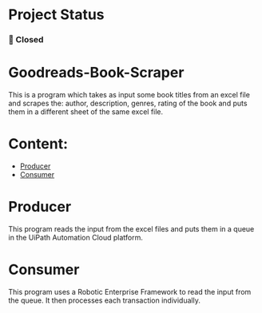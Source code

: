 # Project Status
### 🔴 Closed

# Goodreads-Book-Scraper
This is a program which takes as input some book titles from an excel file and scrapes the: author, description, genres, rating of the book and puts them in a different sheet of the same excel file. 
# Content:
  * [Producer](#Producer)
  * [Consumer](#Consumer)

# Producer
This program reads the input from the excel files and puts them in a queue in the UiPath Automation Cloud platform.

# Consumer
This program uses a Robotic Enterprise Framework to read the input from the queue. It then processes each transaction individually.
